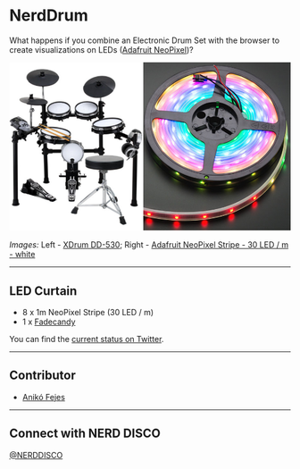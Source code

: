 # NerdDrum

What happens if you combine an Electronic Drum Set with the browser to create visualizations on LEDs ([Adafruit NeoPixel](https://www.adafruit.com/category/168))?

![XDrum DD-530 + Adafruit NeoPixel](https://github.com/NERDDISCO/NerdDrum/blob/master/public/asset/img/xdrum_neopixel.jpg)

_Images:_ Left - [XDrum DD-530](http://www.kirstein.de/E-Drums-Sets/XDrum-DD-530-Mesh-Heads-E-Drum-SET-mit-Hocker-und-Kopfhoerer.html); Right -  [Adafruit NeoPixel Stripe - 30 LED / m - white](https://www.adafruit.com/products/1376)



---

## LED Curtain

* 8 x 1m NeoPixel Stripe (30 LED / m)
* 1 x [Fadecandy](https://www.adafruit.com/product/1689)

You can find the [current status on Twitter](https://twitter.com/TimPietrusky/status/759701824555225088).



---

## Contributor

* [Anikó Fejes](https://twitter.com/hubudibu)



---

## Connect with NERD DISCO

[@NERDDISCO](https://twitter.com/NERDDISCO)

